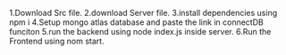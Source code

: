 1.Download Src file.
2.download Server file.
3.install dependencies using npm i
4.Setup mongo atlas database and paste the link in connectDB funciton
5.run the backend using node index.js inside server.
6.Run the Frontend using nom start.
